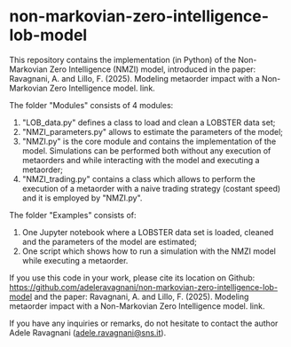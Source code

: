 # non-markovian-zero-intelligence-lob-model

This repository contains the implementation (in Python) of the Non-Markovian Zero Intelligence (NMZI) model, introduced in the paper: Ravagnani, A. and Lillo, F. (2025). Modeling metaorder impact with a Non-Markovian Zero Intelligence model. link. 

The folder "Modules" consists of 4 modules:
  1) "LOB_data.py" defines a class to load and clean a LOBSTER data set;
  2) "NMZI_parameters.py" allows to estimate the parameters of the model;
  3) "NMZI.py" is the core module and contains the implementation of the model. Simulations can be performed both without any execution of metaorders and while interacting with the model and executing a metaorder;
  4) "NMZI_trading.py" contains a class which allows to perform the execution of a metaorder with a naive trading strategy (costant speed) and it is employed by "NMZI.py".

The folder "Examples" consists of:
  1) One Jupyter notebook where a LOBSTER data set is loaded, cleaned and the parameters of the model are estimated;
  2) One script which shows how to run a simulation with the NMZI model while executing a metaorder.

If you use this code in your work, please cite its location on Github: https://github.com/adeleravagnani/non-markovian-zero-intelligence-lob-model and the paper: Ravagnani, A. and Lillo, F. (2025). Modeling metaorder impact with a Non-Markovian Zero Intelligence model. link. 

 If you have any inquiries or remarks, do not hesitate to contact the author Adele Ravagnani (adele.ravagnani@sns.it).

